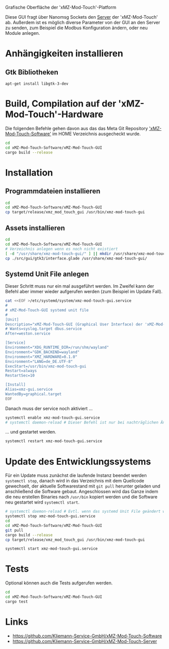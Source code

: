 Grafische Oberfläche der 'xMZ-Mod-Touch'-Platform

Diese GUI fragt über Nanomsg Sockets den [Server][server] der 'xMZ-Mod-Touch' ab.
Außerdem ist es möglich diverse Parameter von der GUI an den Server zu senden,
zum Beispiel die Modbus Konfiguration ändern, oder neu Module anlegen.

# Anhängigkeiten installieren
## Gtk Bibliotheken

```
apt-get install libgtk-3-dev
```

# Build, Compilation auf der 'xMZ-Mod-Touch'-Hardware
Die folgenden Befehle gehen davon aus das das Meta Git Repository
['xMZ-Mod-Touch-Software'][1] im HOME Verzeichnis ausgecheckt wurde.

```bash
cd
cd xMZ-Mod-Touch-Software/xMZ-Mod-Touch-GUI
cargo build --release
```

# Installation
## Programmdateien installieren

```bash
cd
cd xMZ-Mod-Touch-Software/xMZ-Mod-Touch-GUI
cp target/release/xmz_mod_touch_gui /usr/bin/xmz-mod-touch-gui
```

## Assets installieren

```bash
cd
cd xMZ-Mod-Touch-Software/xMZ-Mod-Touch-GUI
# Verzeichnis anlegen wenn es noch nicht existiert
[ -d "/usr/share/xmz-mod-touch-gui/" ] || mkdir /usr/share/xmz-mod-touch-gui/
cp ./src/gui/gtk3/interface.glade /usr/share/xmz-mod-touch-gui/
```


## Systemd Unit File anlegen
Dieser Schritt muss nur ein mal ausgeführt werden. Im Zweifel kann der Befehl aber
immer wieder aufgerufen werden (zum Beispiel im Update Fall).

```bash
cat <<EOF >/etc/systemd/system/xmz-mod-touch-gui.service
#
# xMZ-Mod-Touch-GUI systemd unit file
#
[Unit]
Description="xMZ-Mod-Touch-GUI (Graphical User Interface) der 'xMZ-Mod-Touch'-Platform"
# Wants=syslog.target dbus.service
After=weston.service

[Service]
Environment="XDG_RUNTIME_DIR=/run/shm/wayland"
Environment="GDK_BACKEND=wayland"
Environment="XMZ_HARDWARE=0.1.0"
Environment="LANG=de_DE.UTF-8"
ExecStart=/usr/bin/xmz-mod-touch-gui
Restart=always
RestartSec=10

[Install]
Alias=xmz-gui.service
WantedBy=graphical.target
EOF
```

Danach muss der service noch aktiviert ...

```bash
systemctl enable xmz-mod-touch-gui.service
# systemctl daemon-reload # Dieser Befehl ist nur bei nachträglichen Änderungen am Unit File nötig!
```

... und gestartet werden.

```bash
systemctl restart xmz-mod-touch-gui.service
```

# Update des Entwicklungssystems
Für ein Update muss zunächst die laufende Instanz beendet werden `systemctl stop`,
danach wird in das Verzeichnis mit dem Quellcode gewechselt, der aktuelle
Softwarestand mit `git pull` herunter geladen und anschließend die Software
gebaut.
Angeschlossen wird das Ganze indem die neu erstellen Binaries nach `/usr/bin`
kopiert werden und die Software neu gestartet wird `systemctl start`.

```bash
# systemctl daemon-reload # Evtl. wenn das systemd Unit File geändert wurde
systemctl stop xmz-mod-touch-gui.service
cd
cd xMZ-Mod-Touch-Software/xMZ-Mod-Touch-GUI
git pull
cargo build --release
cp target/release/xmz_mod_touch_gui /usr/bin/xmz-mod-touch-gui

systemctl start xmz-mod-touch-gui.service
```


# Tests

Optional können auch die Tests aufgerufen werden.

```bash
cd
cd xMZ-Mod-Touch-Software/xMZ-Mod-Touch-GUI
cargo test
```


# Links

* https://github.com/Kliemann-Service-GmbH/xMZ-Mod-Touch-Software
* https://github.com/Kliemann-Service-GmbH/xMZ-Mod-Touch-Server


[1]: https://github.com/Kliemann-Service-GmbH/xMZ-Mod-Touch-Software
[server]: https://github.com/Kliemann-Service-GmbH/xMZ-Mod-Touch-Server
